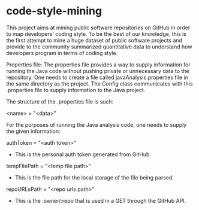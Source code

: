 # code-style-mining
This project aims at mining public software repositories on GitHub in order to map developers' coding style. To be the best of our knowledge, this is the first attempt to mine a huge dataset of public software projects and provide to the community summarized quantitative data to understand how developers program in terms of coding style.

Properties file:
The properties file provides a way to supply information for running the Java code without pushing private or unnecessary data to the repository.
One needs to create a file called javaAnalysis.properties file in the same directory as the project.
The Config class communicates with this .properties file to supply information to the Java project.

The structure of the .properties file is such:

\<name\> = "\<data\>"

For the purposes of running the Java analysis code, one needs to supply the given information:

authToken = "\<auth token\>"
- This is the personal auth token generated from GitHub.

tempFilePath = "\<temp file path>\"
- This is the file path for the local storage of the file being parsed.

repoURLsPath = "\<repo urls path\>"
- This is the :owner/:repo that is used in a GET through the GitHub API.

